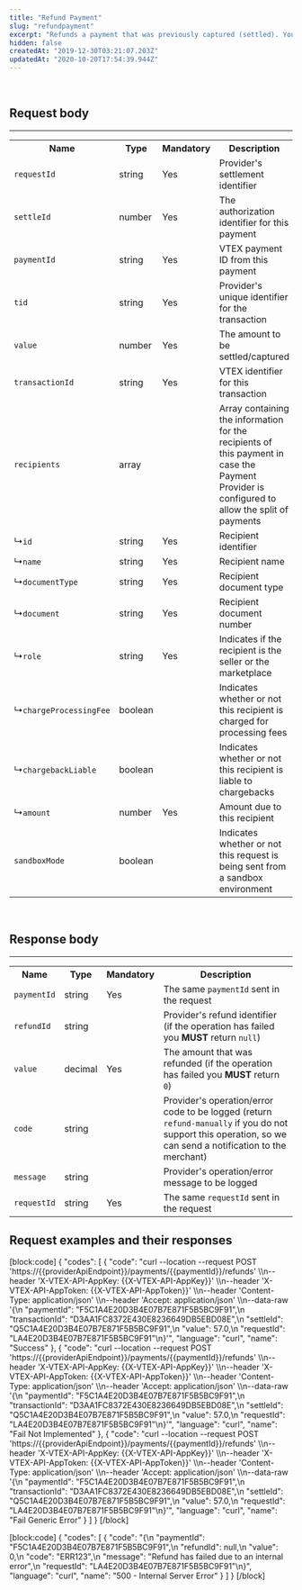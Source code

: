 ```yaml
---
title: "Refund Payment"
slug: "refundpayment"
excerpt: "Refunds a payment that was previously captured (settled). You can expect partial refunds."
hidden: false
createdAt: "2019-12-30T03:21:07.203Z"
updatedAt: "2020-10-20T17:54:39.944Z"
---
```

<br>

## Request body
---

<table>
    <tr>
        <th>Name</th>
        <th>Type</th>
        <th>Mandatory</th>
        <th>Description</th>
    </tr>
      <tr>
        <td><code>requestId</code></td>
        <td>string</td>
        <td>Yes</td>
        <td>Provider's settlement identifier</td>
    </tr>
      <tr>
        <td><code>settleId</code></td>
        <td>number</td>
        <td>Yes</td>
        <td>The authorization identifier for this payment</td>
    </tr>
    <tr>
        <td><code>paymentId</code></td>
        <td>string</td>
        <td>Yes</td>
        <td>VTEX payment ID from this payment</td>
    </tr>
      <tr>
        <td><code>tid</code></td>
        <td>string</td>
        <td>Yes</td>
        <td>Provider's unique identifier for the transaction</td>
    </tr>
    <tr>
        <td><code>value</code></td>
        <td>number</td>
        <td>Yes</td>
        <td>The amount to be settled/captured</td>
    </tr>
      <tr>
        <td><code>transactionId</code></td>
        <td>string</td>
        <td>Yes</td>
        <td>VTEX identifier for this transaction</td>
    </tr>
      <tr>
        <td><code>recipients</code></td>
        <td>array</td>
        <td></td>
        <td>Array containing the information for the recipients of this payment in case the Payment Provider is configured to allow the split of payments</td>
    </tr>
     <tr>
        <td>&#x21B3;<code>id</code></td>
        <td>string</td>
        <td>Yes</td>
        <td>Recipient identifier</td>
    </tr>
    <tr>
        <td>&#x21B3;<code>name</code></td>
        <td>string</td>
        <td>Yes</td>
        <td>Recipient name</td>
    </tr>
     <tr>
        <td>&#x21B3;<code>documentType</code></td>
        <td>string</td>
        <td>Yes</td>
        <td>Recipient document type</td>
    </tr>
       <tr>
        <td>&#x21B3;<code>document</code></td>
        <td>string</td>
        <td>Yes</td>
        <td>Recipient document number</td>
    </tr>
    <tr>
        <td>&#x21B3;<code>role</code></td>
        <td>string</td>
        <td>Yes</td>
        <td>Indicates if the recipient is the seller or the marketplace</td>
    </tr>
     <tr>
        <td>&#x21B3;<code>chargeProcessingFee</code></td>
        <td>boolean</td>
        <td></td>
        <td>Indicates whether or not this recipient is charged for processing fees</td>
    </tr>
     <tr>
        <td>&#x21B3;<code>chargebackLiable</code></td>
        <td>boolean</td>
        <td></td>
        <td>Indicates whether or not this recipient is liable to chargebacks</td>
    </tr>
     <tr>
        <td>&#x21B3;<code>amount</code></td>
        <td>number</td>
        <td>Yes</td>
        <td>Amount due to this recipient</td>
    </tr>
     <tr>
        <td><code>sandboxMode</code></td>
        <td>boolean</td>
        <td></td>
        <td>Indicates whether or not this request is being sent from a sandbox environment</td>
    </tr>
</table>

<br>

## Response body
---

<table>
    <tr>
        <th>Name</th>
        <th>Type</th>
        <th>Mandatory</th>
        <th>Description</th>
    </tr>
    <tr>
        <td><code>paymentId</code></td>
        <td>string</td>
        <td>Yes</td>
        <td>The same <code>paymentId</code> sent in the request</td>
    </tr>
    <tr>
        <td><code>refundId</code></td>
        <td>string</td>
        <td></td>
        <td>Provider's refund identifier (if the operation has failed you <strong>MUST</strong> return <code>null</code>)</td>
    </tr>
    <tr>
        <td><code>value</code></td>
        <td>decimal</td>
        <td>Yes</td>
        <td>The amount that was refunded (if the operation has failed you <strong>MUST</strong> return <code>0</code>)</td>
    </tr>
    <tr>
        <td><code>code</code></td>
        <td>string</td>
        <td></td>
        <td>Provider's operation/error code to be logged (return <code>refund-manually</code> if you do not support this operation, so we can send a notification to the merchant)</td>
    </tr>
    <tr>
        <td><code>message</code></td>
        <td>string</td>
        <td></td>
        <td>Provider's operation/error message to be logged</td>
    </tr>
    <tr>
        <td><code>requestId</code></td>
        <td>string</td>
        <td>Yes</td>
        <td>The same <code>requestId</code> sent in the request</td>
    </tr>
</table>

## Request examples and their responses
[block:code]
{
  "codes": [
    {
      "code": "curl --location --request POST 'https://{{providerApiEndpoint}}/payments/{{paymentId}}/refunds' \\\n--header 'X-VTEX-API-AppKey: {{X-VTEX-API-AppKey}}' \\\n--header 'X-VTEX-API-AppToken: {{X-VTEX-API-AppToken}}' \\\n--header 'Content-Type: application/json' \\\n--header 'Accept: application/json' \\\n--data-raw '{\n    \"paymentId\": \"F5C1A4E20D3B4E07B7E871F5B5BC9F91\",\n    \"transactionId\": \"D3AA1FC8372E430E8236649DB5EBD08E\",\n    \"settleId\": \"Q5C1A4E20D3B4E07B7E871F5B5BC9F91\",\n    \"value\": 57.0,\n    \"requestId\": \"LA4E20D3B4E07B7E871F5B5BC9F91\"\n}'",
      "language": "curl",
      "name": "Success"
    },
    {
      "code": "curl --location --request POST 'https://{{providerApiEndpoint}}/payments/{{paymentId}}/refunds' \\\n--header 'X-VTEX-API-AppKey: {{X-VTEX-API-AppKey}}' \\\n--header 'X-VTEX-API-AppToken: {{X-VTEX-API-AppToken}}' \\\n--header 'Content-Type: application/json' \\\n--header 'Accept: application/json' \\\n--data-raw '{\n    \"paymentId\": \"F5C1A4E20D3B4E07B7E871F5B5BC9F91\",\n    \"transactionId\": \"D3AA1FC8372E430E8236649DB5EBD08E\",\n    \"settleId\": \"Q5C1A4E20D3B4E07B7E871F5B5BC9F91\",\n    \"value\": 57.0,\n    \"requestId\": \"LA4E20D3B4E07B7E871F5B5BC9F91\"\n}'",
      "language": "curl",
      "name": "Fail Not Implemented"
    },
    {
      "code": "curl --location --request POST 'https://{{providerApiEndpoint}}/payments/{{paymentId}}/refunds' \\\n--header 'X-VTEX-API-AppKey: {{X-VTEX-API-AppKey}}' \\\n--header 'X-VTEX-API-AppToken: {{X-VTEX-API-AppToken}}' \\\n--header 'Content-Type: application/json' \\\n--header 'Accept: application/json' \\\n--data-raw '{\n    \"paymentId\": \"F5C1A4E20D3B4E07B7E871F5B5BC9F91\",\n    \"transactionId\": \"D3AA1FC8372E430E8236649DB5EBD08E\",\n    \"settleId\": \"Q5C1A4E20D3B4E07B7E871F5B5BC9F91\",\n    \"value\": 57.0,\n    \"requestId\": \"LA4E20D3B4E07B7E871F5B5BC9F91\"\n}'",
      "language": "curl",
      "name": "Fail Generic Error"
    }
  ]
}
[/block]

[block:code]
{
  "codes": [
    {
      "code": "{\n  \"paymentId\": \"F5C1A4E20D3B4E07B7E871F5B5BC9F91\",\n  \"refundId\": null,\n  \"value\": 0,\n  \"code\": \"ERR123\",\n  \"message\": \"Refund has failed due to an internal error\",\n  \"requestId\": \"LA4E20D3B4E07B7E871F5B5BC9F91\"\n}",
      "language": "curl",
      "name": "500 - Internal Server Error"
    }
  ]
}
[/block]